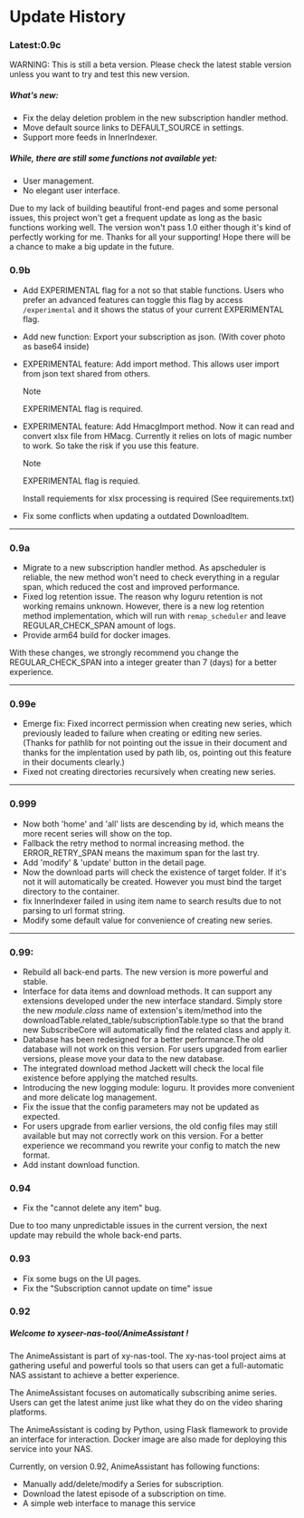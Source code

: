 # Update History

### Latest:0.9c

WARNING: This is still a beta version. Please check the latest stable version unless you want to try and test this new version.

##### What's new:

+ Fix the delay deletion problem in the new subscription handler method.
+ Move default source links to DEFAULT_SOURCE in settings.
+ Support more feeds in InnerIndexer.


##### While, there are still some functions not available yet:

+ User management.
+ No elegant user interface.

Due to my lack of building beautiful front-end pages and some personal issues, this project won't get a frequent update as long as the basic functions working well. The version won't pass 1.0 either though it's kind of perfectly working for me.
Thanks for all your supporting! Hope there will be a chance to make a big update in the future.

### 0.9b

+ Add EXPERIMENTAL flag for a not so that stable functions. Users who prefer an advanced features can toggle this flag by access `/experimental` and it shows the status of your current EXPERIMENTAL flag.

+ Add new function: Export your subscription as json. (With cover photo as base64 inside)

+ EXPERIMENTAL feature: Add import method. This allows user import from json text shared from others. 

  > [!NOTE]
  >
  > EXPERIMENTAL flag is required.

+ EXPERIMENTAL feature: Add HmacgImport method. Now it can read and convert xlsx file from HMacg. Currently it relies on lots of magic number to work. So take the risk if you use this feature. 

  > [!NOTE]
  >
  > EXPERIMENTAL flag is requied.
  >
  > Install requiements for xlsx processing is required (See requirements.txt)

- Fix some conflicts when updating a outdated DownloadItem.

-------

### 0.9a

- Migrate to a new subscription handler method. As apscheduler is reliable, the new method won't need to check everything in a regular span, which reduced the cost and improved performance.
- Fixed log retention issue. The reason why loguru retention is not working remains unknown. However, there is a new log retention method implementation, which will run with `remap_scheduler` and leave REGULAR_CHECK_SPAN amount of logs.
- Provide arm64 build for docker images.

With these changes, we strongly recommend you change the REGULAR_CHECK_SPAN into a integer greater than 7 (days) for a better experience.

-------

### 0.99e

+ Emerge fix: Fixed incorrect permission when creating new series, which previously leaded to failure when creating or editing new series. (Thanks for pathlib for not pointing out the issue in their document and thanks for the implentation used by path lib, os, pointing out this feature in their documents clearly.)
+ Fixed not creating directories recursively when creating new series.

----------------------

### 0.999

+ Now both 'home' and 'all' lists are descending by id, which means the more recent series will show on the top.
+ Fallback the retry method to normal increasing method. the ERROR_RETRY_SPAN means the maximum span for the last try.
+ Add 'modify' & 'update' button in the detail page.
+ Now the download parts will check the existence of target folder. If it's not it will automatically be created. However you must bind the target directory to the container.
+ fix InnerIndexer failed in using item name to search results due to not parsing to url format string.
+ Modify some default value for convenience of creating new series.

----------

### 0.99:

+ Rebuild all back-end parts. The new version is more powerful and stable.
+ Interface for data items and download methods. It can support any extensions developed under the new interface standard. Simply store the new $module.class$ name of extension's item/method into the downloadTable.related_table/subscriptionTable.type so that the brand new SubscribeCore will automatically find the related class and apply it.
+ Database has been redesigned for a better performance.The old database will not work on this version. For users upgraded from earlier versions, please move your data to the new database.
+ The integrated download method Jackett will check the local file existence before applying the matched results.
+ Introducing the new logging module: loguru. It provides more convenient and more delicate log management.
+ Fix the issue that the config parameters may not be updated as expected.
+ For users upgrade from earlier versions, the old config files may still available but may not correctly work on this version. For a better experience we recommand you rewrite your config to match the new format.
+ Add instant download function.

### 0.94

+ Fix the "cannot delete any item" bug.

Due to too many unpredictable issues in the current version, the next update may rebuild the whole back-end parts.



### 0.93

+ Fix some bugs on the UI pages.
+ Fix the "Subscription cannot update on time" issue



### 0.92

##### Welcome to xyseer-nas-tool/AnimeAssistant !

The AnimeAssistant is part of xy-nas-tool. The xy-nas-tool project aims at gathering useful and powerful tools so that users can get a full-automatic NAS assistant to achieve a better experience.

The AnimeAssistant focuses on automatically subscribing anime series. Users can get the latest anime just like what they do on the video sharing platforms. 

The AnimeAssistant is coding by Python, using Flask flamework to provide an interface for interaction. Docker image are also made for deploying this service into your NAS.

Currently, on version 0.92, AnimeAssistant has following functions:

+ Manually add/delete/modify a Series for subscription.
+ Download the latest episode of a subscription on time.
+ A simple web interface to manage this service

